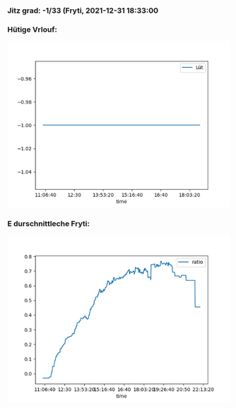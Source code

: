 ### Jitz grad: -1/33 (Fryti, 2021-12-31 18:33:00

### Hütige Vrlouf:
![Graph](Today.png)

### E durschnittleche Fryti:
![Graph](Fryti.png)